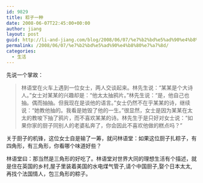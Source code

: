 ```yaml
---
id: 9829
title: 粽子一种
date: 2008-06-07T22:45:00+00:00
author: jiang
layout: post
guid: http://li-and-jiang.com/blog/2008/06/07/%e7%b2%bd%e5%ad%90%e4%b8%80%e7%a7%8d/
permalink: /2008/06/07/%e7%b2%bd%e5%ad%90%e4%b8%80%e7%a7%8d/
categories:
  - 生活
---
```

先说一个掌故：
  


> 林语堂在火车上遇到一位女士，两人交谈起来。林先生说：“某某是个大诗人。”女士对某某的兴趣却是：“他太太抽鸦片。”林先生说：“是，他自己也抽。偶而抽抽。但我现在是谈他的语言。”女士仍然不在乎某某的诗，继续说：“她教他抽的。我看是她毁了他的一生。”很显然，女士是因为某某在太太的教唆下抽了鸦片，而不喜欢某某的诗。林先生于是只好对女士说：“如果你家的厨子同别人的老婆私奔了，你会因此不喜欢他做的糕点吗？”

关于厨子的机锋，这位女士自是输了一筹，就问林语堂：如果这位厨子扎粽子，有四角形，有三角形，你看哪个味道好些？ 

林语堂曰：那当然是三角形的好吃了。林语堂对世界大同的理想生活有个描述，就是住在英国的乡村,屋子里装着美国的水电煤气管子,请个中国厨子,娶个日本太太,再找个法国情人，包三角形的粽子。